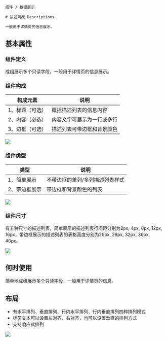 `````
组件 / 数据展示

# 描述列表 Descriptions

一般用于详情页的信息展示。
`````

## 基本属性

### 组件定义

成组展示多个只读字段，一般用于详情页的信息展示。

### 组件构成

| 构成元素     | 说明            |
| -------- | ------------- |
| 1、标题（可选） | 概括描述列表的信息内容   |
| 2、内容（必选） | 内容文字可展示为一行或多行 |
| 3、边框（可选） | 描述列表可带边框和背景颜色 |

![](https://p1-arco.byteimg.com/tos-cn-i-uwbnlip3yd/ed7cd3c3361642169d100b9d4fb4b099~tplv-uwbnlip3yd-image.image)

### 组件类型

| 类型      | 说明               |
| ------- | ---------------- |
| 1、简单展示  | 不带边框的单列/多列描述列表样式 |
| 2、带边框展示 | 带边框和背景颜色的列表      |

![](https://p1-arco.byteimg.com/tos-cn-i-uwbnlip3yd/0fc78fb18ff045a5846d30bd8dc4da38~tplv-uwbnlip3yd-image.image)

### 组件尺寸

有五种尺寸的描述列表，简单展示的描述列表行间距分别为2px, 4px, 8px, 12px, 16px，带边框展示的描述列表的表格高度分别为26px, 28px, 32px, 36px, 40px。

![](https://p1-arco.byteimg.com/tos-cn-i-uwbnlip3yd/987d06f5d67b41efade30a35daecab2a~tplv-uwbnlip3yd-image.image)

## 何时使用

简单地成组展示多个只读字段，一般用于详情页的信息。

## 布局

- 有水平排列、垂直排列、行内水平排列、行内垂直排列四种排列模式
- 标签文本可以设置左对齐、右对齐，也可以设置垂直的排列方式
- 支持响应式排列

![](https://p1-arco.byteimg.com/tos-cn-i-uwbnlip3yd/7c509bbd493346e3a318c5642ae4d4dd~tplv-uwbnlip3yd-image.image)


